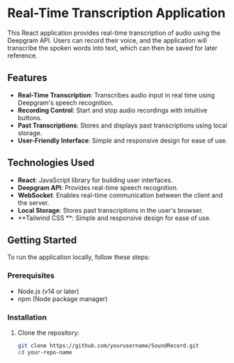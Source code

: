 # Real-Time Transcription Application

This React application provides real-time transcription of audio using the Deepgram API. Users can record their voice, and the application will transcribe the spoken words into text, which can then be saved for later reference.

## Features

- **Real-Time Transcription**: Transcribes audio input in real time using Deepgram's speech recognition.
- **Recording Control**: Start and stop audio recordings with intuitive buttons.
- **Past Transcriptions**: Stores and displays past transcriptions using local storage.
- **User-Friendly Interface**: Simple and responsive design for ease of use.

## Technologies Used

- **React**: JavaScript library for building user interfaces.
- **Deepgram API**: Provides real-time speech recognition.
- **WebSocket**: Enables real-time communication between the client and the server.
- **Local Storage**: Stores past transcriptions in the user's browser.
- **Tailwind CSS **: Simple and responsive design for ease of use.

## Getting Started

To run the application locally, follow these steps:

### Prerequisites

- Node.js (v14 or later)
- npm (Node package manager)

### Installation

1. Clone the repository:

   ```bash
   git clone https://github.com/yourusername/SoundRecord.git
   cd your-repo-name
